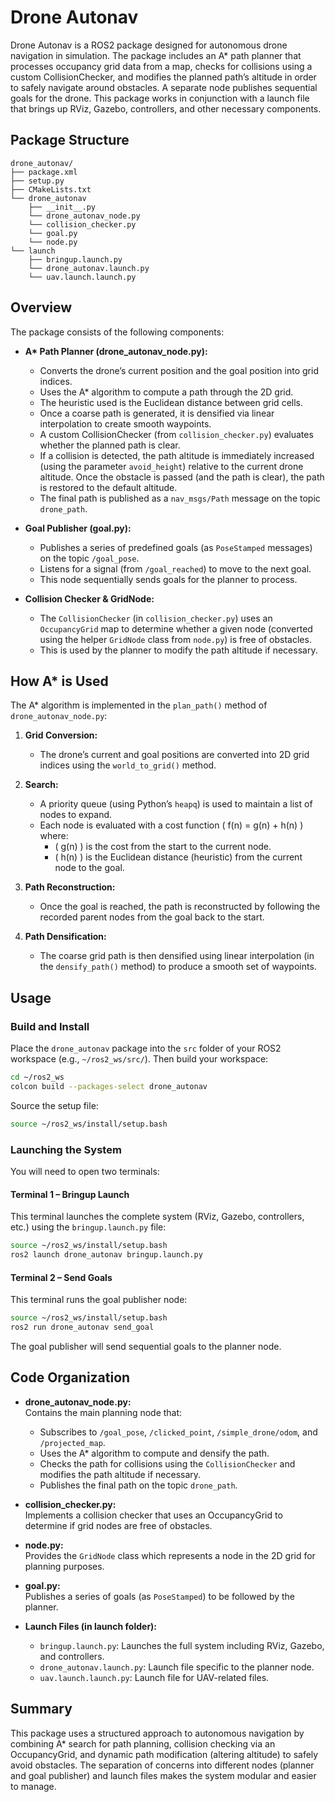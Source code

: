 # Drone Autonav

Drone Autonav is a ROS2 package designed for autonomous drone navigation in simulation. The package includes an A* path planner that processes occupancy grid data from a map, checks for collisions using a custom CollisionChecker, and modifies the planned path’s altitude in order to safely navigate around obstacles. A separate node publishes sequential goals for the drone. This package works in conjunction with a launch file that brings up RViz, Gazebo, controllers, and other necessary components.

## Package Structure
```
drone_autonav/
├── package.xml
├── setup.py
├── CMakeLists.txt
└── drone_autonav
    ├── __init__.py
    └── drone_autonav_node.py
    └── collision_checker.py
    └── goal.py
    └── node.py
└── launch
    ├── bringup.launch.py
    └── drone_autonav.launch.py
    └── uav.launch.launch.py

```


## Overview

The package consists of the following components:

- **A\* Path Planner (drone_autonav_node.py):**  
  - Converts the drone’s current position and the goal position into grid indices.
  - Uses the A* algorithm to compute a path through the 2D grid.
  - The heuristic used is the Euclidean distance between grid cells.
  - Once a coarse path is generated, it is densified via linear interpolation to create smooth waypoints.
  - A custom CollisionChecker (from `collision_checker.py`) evaluates whether the planned path is clear.  
  - If a collision is detected, the path altitude is immediately increased (using the parameter `avoid_height`) relative to the current drone altitude. Once the obstacle is passed (and the path is clear), the path is restored to the default altitude.
  - The final path is published as a `nav_msgs/Path` message on the topic `drone_path`.

- **Goal Publisher (goal.py):**  
  - Publishes a series of predefined goals (as `PoseStamped` messages) on the topic `/goal_pose`.
  - Listens for a signal (from `/goal_reached`) to move to the next goal.
  - This node sequentially sends goals for the planner to process.

- **Collision Checker & GridNode:**  
  - The `CollisionChecker` (in `collision_checker.py`) uses an `OccupancyGrid` map to determine whether a given node (converted using the helper `GridNode` class from `node.py`) is free of obstacles.
  - This is used by the planner to modify the path altitude if necessary.

## How A* is Used

The A* algorithm is implemented in the `plan_path()` method of `drone_autonav_node.py`:
  
1. **Grid Conversion:**  
   - The drone’s current and goal positions are converted into 2D grid indices using the `world_to_grid()` method.
  
2. **Search:**  
   - A priority queue (using Python’s `heapq`) is used to maintain a list of nodes to expand.
   - Each node is evaluated with a cost function \( f(n) = g(n) + h(n) \) where:
     - \( g(n) \) is the cost from the start to the current node.
     - \( h(n) \) is the Euclidean distance (heuristic) from the current node to the goal.
  
3. **Path Reconstruction:**  
   - Once the goal is reached, the path is reconstructed by following the recorded parent nodes from the goal back to the start.
  
4. **Path Densification:**  
   - The coarse grid path is then densified using linear interpolation (in the `densify_path()` method) to produce a smooth set of waypoints.

## Usage

### Build and Install

Place the `drone_autonav` package into the `src` folder of your ROS2 workspace (e.g., `~/ros2_ws/src/`). Then build your workspace:

```bash
cd ~/ros2_ws
colcon build --packages-select drone_autonav
```

Source the setup file:

```bash
source ~/ros2_ws/install/setup.bash
```

### Launching the System
You will need to open two terminals:

#### Terminal 1 – Bringup Launch
This terminal launches the complete system (RViz, Gazebo, controllers, etc.) using the `bringup.launch.py` file:

```bash
source ~/ros2_ws/install/setup.bash
ros2 launch drone_autonav bringup.launch.py
```

#### Terminal 2 – Send Goals
This terminal runs the goal publisher node:
```bash
source ~/ros2_ws/install/setup.bash
ros2 run drone_autonav send_goal
```

The goal publisher will send sequential goals to the planner node.

## Code Organization

- **drone_autonav_node.py:** <br>
 Contains the main planning node that:
    - Subscribes to `/goal_pose`, `/clicked_point`, `/simple_drone/odom`, and `/projected_map`.
    - Uses the A* algorithm to compute and densify the path.
    - Checks the path for collisions using the `CollisionChecker` and modifies the path altitude if necessary.
    - Publishes the final path on the topic `drone_path`.

- **collision_checker.py:** <br>
     Implements a collision checker that uses an OccupancyGrid to determine if grid nodes are free of obstacles.
- **node.py:** <br>
    Provides the `GridNode` class which represents a node in the 2D grid for planning purposes.
- **goal.py:** <br>
     Publishes a series of goals (as `PoseStamped`) to be followed by the planner.

- **Launch Files (in launch folder):**
    - `bringup.launch.py`: Launches the full system including RViz, Gazebo, and controllers.
    - `drone_autonav.launch.py`: Launch file specific to the planner node.
    - `uav.launch.launch.py`: Launch file for UAV-related files.

## Summary
This package uses a structured approach to autonomous navigation by combining A* search for path planning, collision checking via an OccupancyGrid, and dynamic path modification (altering altitude) to safely avoid obstacles. The separation of concerns into different nodes (planner and goal publisher) and launch files makes the system modular and easier to manage.